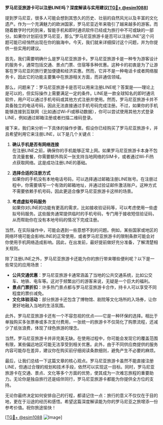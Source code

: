 **罗马尼亚旅游卡可以注册LINE吗？深度解读与实用建议[[TG💪+ @esim1088](https://t.me/s/esim1088)]**

提到罗马尼亚，很多人可能会想到其悠久的历史、壮丽的自然风光以及丰富的文化遗产。作为一个充满魅力的欧洲国家，罗马尼亚近年来吸引了越来越多的游客。而随着数字时代的到来，智能手机和即时通讯软件已经成为旅行中不可或缺的一部分。如果你计划前往罗马尼亚，那么“罗马尼亚旅游卡是否可以注册LINE”这个问题可能已经悄然出现在你的脑海中。今天，我们就来详细探讨这个问题，并为你提供一些实用的建议。

首先，我们需要明确什么是罗马尼亚旅游卡。罗马尼亚旅游卡是一种专为游客设计的服务卡，通常包括交通、景点门票、住宿等多种优惠。这种卡的初衷是为了让游客在罗马尼亚的旅行更加便捷和经济实惠。然而，它并不是一种电话卡或者网络服务卡，因此它的功能主要集中在旅游相关方面，而非通信领域。

那么，问题来了：罗马尼亚旅游卡是否可以用来注册LINE呢？答案是——理论上是可以的，但实际操作上需要满足一定的条件。LINE是一款全球知名的即时通讯软件，用户可以通过手机号码或其他方式注册并使用。然而，罗马尼亚旅游卡并不具备独立的电话号码，因此无法直接通过手机号码完成注册。不过，如果你的手机能够连接到互联网（比如通过Wi-Fi或移动数据），你可以尝试使用其他方式登录LINE，例如通过邮箱注册或者扫描二维码登录。

接下来，我们来分析一下具体的操作步骤。假设你已经购买了罗马尼亚旅游卡，并且希望利用它来注册LINE，以下是几个关键点：

1. **确认手机是否有网络连接**  
   在注册LINE之前，确保你的手机能够正常上网。如果罗马尼亚旅游卡本身不包含流量套餐，你需要额外购买一张支持当地网络的SIM卡，或者通过Wi-Fi热点获取网络。这是成功注册LINE的基础。

2. **选择合适的注册方式**  
   如果你的手机没有本地电话号码，可以选择通过邮箱注册LINE账号。在注册过程中，你需要填写一个有效的邮箱地址，并通过验证邮件激活账户。这种方式不需要依赖手机号码，因此更适合像罗马尼亚旅游卡这样的场景。

3. **考虑虚拟号码服务**  
   如果你对LINE的功能有更高的需求，比如接收验证码等，可以考虑使用一些虚拟号码服务。这些服务通常提供临时的手机号码，专门用于接收短信验证码，从而帮助你在没有本地号码的情况下完成注册。

当然，在实际操作中，可能会遇到一些意想不到的问题。例如，某些国家或地区的网络环境可能会影响LINE的正常使用，或者罗马尼亚旅游卡的限制条款可能会对你使用手机网络造成影响。因此，在出发前，最好提前做好充分准备，了解清楚相关规则。

除了注册LINE之外，罗马尼亚旅游卡还能为你的旅行带来哪些便利呢？以下是一些常见的应用场景：

- **公共交通优惠**：罗马尼亚旅游卡通常涵盖了当地的公共交通系统，比如公交车、地铁、电车等。这对于频繁出行的游客来说，无疑是一个巨大的福利。
- **景点门票折扣**：许多热门景点都与罗马尼亚旅游卡合作，持卡人可以享受不同程度的票价减免。
- **文化体验活动**：部分旅游卡还包含了博物馆、剧院等文化场所的入场券，让你更好地融入当地的生活氛围。

此外，罗马尼亚旅游卡还有一个不容忽视的优点——它是一种环保的选择。相比于单独购买多张票券或多次支付费用，一张统一的旅游卡不仅简化了购票流程，还减少了纸张浪费，体现了绿色旅游的理念。

当然，罗马尼亚旅游卡并非完美无缺。在使用过程中，你可能会发现它的覆盖范围有限，某些偏远地区可能无法享受到相关优惠。此外，由于不同供应商提供的服务内容可能存在差异，建议你在购买前仔细阅读条款细则，避免产生不必要的麻烦。

最后，让我们总结一下这篇文章的核心观点。罗马尼亚旅游卡虽然不能直接注册LINE，但通过合理的规划和技术手段，依然可以实现这一目标。同时，罗马尼亚旅游卡在交通、景点、文化等多个方面的优势，使其成为一次难忘旅程的重要助力。无论你是独自旅行还是结伴同行，罗马尼亚旅游卡都能为你提供全方位的支持。

无论你最终决定如何安排自己的行程，都请记住一点：旅行的意义不仅仅在于目的地，更在于沿途的经历和感悟。希望这篇深度解读能为你的罗马尼亚之旅增添一份参考价值。祝你旅途愉快！

[[TG💪+ @esim1088](https://t.me/s/esim1088) ![Image](https://i.postimg.cc/4NQfJmqS/Snipaste-2025-05-13-00-14-12.png)]